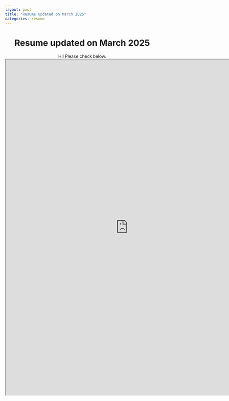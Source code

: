 ```yaml
---
layout: post
title: "Resume updated on March 2025"
categories: resume
---
```


# <center> Resume updated on March 2025 </center>

<center>Hi! Please check below.</center>

<center>
  <iframe src="https://drive.google.com/viewerng/viewer?embedded=true&url=https://drive.google.com/uc?id=1wg7jbdczntCRkVGPICti1wUrTyQnBwru" 
          width="800px" 
          height="1100px">
  </iframe>
</center>
